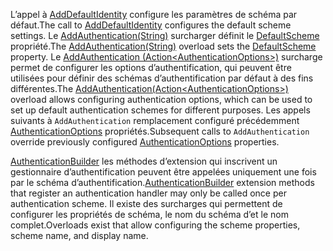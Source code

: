 <!--Don't update this for 2.2, use the 2.2 version -->
<span data-ttu-id="9e364-101">L’appel à [AddDefaultIdentity](/dotnet/api/microsoft.extensions.dependencyinjection.identityservicecollectionuiextensions.adddefaultidentity) configure les paramètres de schéma par défaut.</span><span class="sxs-lookup"><span data-stu-id="9e364-101">The call to [AddDefaultIdentity](/dotnet/api/microsoft.extensions.dependencyinjection.identityservicecollectionuiextensions.adddefaultidentity) configures the default scheme settings.</span></span> <span data-ttu-id="9e364-102">Le [AddAuthentication(String)](/dotnet/api/microsoft.extensions.dependencyinjection.authenticationservicecollectionextensions.addauthentication#Microsoft_Extensions_DependencyInjection_AuthenticationServiceCollectionExtensions_AddAuthentication_Microsoft_Extensions_DependencyInjection_IServiceCollection_System_String_) surcharger définit le [DefaultScheme](/dotnet/api/microsoft.aspnetcore.authentication.authenticationoptions.defaultscheme) propriété.</span><span class="sxs-lookup"><span data-stu-id="9e364-102">The [AddAuthentication(String)](/dotnet/api/microsoft.extensions.dependencyinjection.authenticationservicecollectionextensions.addauthentication#Microsoft_Extensions_DependencyInjection_AuthenticationServiceCollectionExtensions_AddAuthentication_Microsoft_Extensions_DependencyInjection_IServiceCollection_System_String_) overload sets the [DefaultScheme](/dotnet/api/microsoft.aspnetcore.authentication.authenticationoptions.defaultscheme) property.</span></span> <span data-ttu-id="9e364-103">Le [AddAuthentication (Action&lt;AuthenticationOptions&gt;)](/dotnet/api/microsoft.extensions.dependencyinjection.authenticationservicecollectionextensions.addauthentication#Microsoft_Extensions_DependencyInjection_AuthenticationServiceCollectionExtensions_AddAuthentication_Microsoft_Extensions_DependencyInjection_IServiceCollection_System_Action_Microsoft_AspNetCore_Authentication_AuthenticationOptions__) surcharge permet de configurer les options d’authentification, qui peuvent être utilisées pour définir des schémas d’authentification par défaut à des fins différentes.</span><span class="sxs-lookup"><span data-stu-id="9e364-103">The [AddAuthentication(Action&lt;AuthenticationOptions&gt;)](/dotnet/api/microsoft.extensions.dependencyinjection.authenticationservicecollectionextensions.addauthentication#Microsoft_Extensions_DependencyInjection_AuthenticationServiceCollectionExtensions_AddAuthentication_Microsoft_Extensions_DependencyInjection_IServiceCollection_System_Action_Microsoft_AspNetCore_Authentication_AuthenticationOptions__) overload allows configuring authentication options, which can be used to set up default authentication schemes for different purposes.</span></span> <span data-ttu-id="9e364-104">Les appels suivants à `AddAuthentication` remplacement configuré précédemment [AuthenticationOptions](/dotnet/api/microsoft.aspnetcore.builder.authenticationoptions) propriétés.</span><span class="sxs-lookup"><span data-stu-id="9e364-104">Subsequent calls to `AddAuthentication` override previously configured [AuthenticationOptions](/dotnet/api/microsoft.aspnetcore.builder.authenticationoptions) properties.</span></span>

<span data-ttu-id="9e364-105">[AuthenticationBuilder](/dotnet/api/microsoft.aspnetcore.authentication.authenticationbuilder) les méthodes d’extension qui inscrivent un gestionnaire d’authentification peuvent être appelées uniquement une fois par le schéma d’authentification.</span><span class="sxs-lookup"><span data-stu-id="9e364-105">[AuthenticationBuilder](/dotnet/api/microsoft.aspnetcore.authentication.authenticationbuilder) extension methods that register an authentication handler may only be called once per authentication scheme.</span></span> <span data-ttu-id="9e364-106">Il existe des surcharges qui permettent de configurer les propriétés de schéma, le nom du schéma d’et le nom complet.</span><span class="sxs-lookup"><span data-stu-id="9e364-106">Overloads exist that allow configuring the scheme properties, scheme name, and display name.</span></span>
